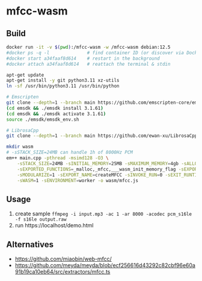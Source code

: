 # mfcc-wasm

## Build

```sh
docker run -it -v $(pwd):/mfcc-wasm -w /mfcc-wasm debian:12.5
#docker ps -q -l              # find container ID (or discover via Docker desktop)
#docker start a34faaf8d614    # restart in the background
#docker attach a34faaf8d614   # reattach the terminal & stdin

apt-get update
apt-get install -y git python3.11 xz-utils
ln -sf /usr/bin/python3.11 /usr/bin/python

# Emscripten
git clone --depth=1 --branch main https://github.com/emscripten-core/emsdk/
(cd emsdk && ./emsdk install 3.1.61)
(cd emsdk && ./emsdk activate 3.1.61)
source ./emsdk/emsdk_env.sh

# LibrosaCpp
git clone --depth=1 --branch main https://github.com/ewan-xu/LibrosaCpp

mkdir wasm
# -sSTACK_SIZE=24MB can handle 1h of 8000Hz PCM
em++ main.cpp -pthread -msimd128 -O3 \
	-sSTACK_SIZE=24MB -sINITIAL_MEMORY=25MB -sMAXIMUM_MEMORY=4gb -sALLOW_MEMORY_GROWTH=1 -sMALLOC=mimalloc \
	-sEXPORTED_FUNCTIONS=_malloc,_mfcc,___wasm_init_memory_flag -sEXPORTED_RUNTIME_METHODS=ccall \
	-sMODULARIZE=1 -sEXPORT_NAME=createMFCC -sINVOKE_RUN=0 -sEXIT_RUNTIME=1 \
	-sWASM=1 -sENVIRONMENT=worker -o wasm/mfcc.js
```

## Usage

1. create sample `ffmpeg -i input.mp3 -ac 1 -ar 8000 -acodec pcm_s16le -f s16le output.raw`
2. run https://localhost/demo.html

## Alternatives

- https://github.com/miaobin/web-mfcc/
- https://github.com/meyda/meyda/blob/ecf256616d43292c82cbf96e60a91b19ca10eb64/src/extractors/mfcc.ts